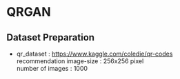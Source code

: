 # QRGAN

## Dataset Preparation
 - qr_dataset : https://www.kaggle.com/coledie/qr-codes <br>
     recommendation  image-size : 256x256 pixel <br>
                     number of images : 1000 


